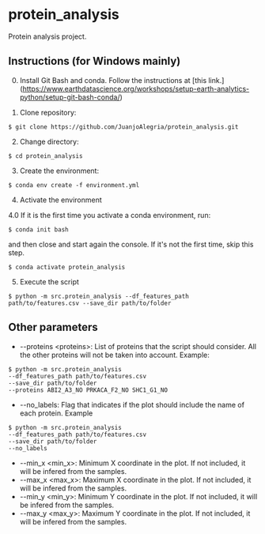 # protein_analysis

Protein analysis project.

Instructions (for Windows mainly)
------------

0. Install Git Bash and conda. Follow the instructions at [this link.] (https://www.earthdatascience.org/workshops/setup-earth-analytics-python/setup-git-bash-conda/)

2. Clone repository:
```
$ git clone https://github.com/JuanjoAlegria/protein_analysis.git
```

2. Change directory:
```
$ cd protein_analysis
```

3. Create the environment:
```
$ conda env create -f environment.yml
```

4. Activate the environment

4.0 If it is the first time you activate a conda environment, run:

```
$ conda init bash
```
and then close and start again the console. If it's not the first time, skip this step.


```
$ conda activate protein_analysis
```


5. Execute the script

```
$ python -m src.protein_analysis --df_features_path path/to/features.csv --save_dir path/to/folder
```

Other parameters
----------------

- --proteins \<proteins\>: List of proteins that the script should consider. All the other proteins will not be taken into account. Example:

```
$ python -m src.protein_analysis
--df_features_path path/to/features.csv
--save_dir path/to/folder
--proteins ABI2_A3_NO PRKACA_F2_NO SHC1_G1_NO
```

- --no_labels: Flag that indicates if the plot should include the name of each protein. Example
```
$ python -m src.protein_analysis
--df_features_path path/to/features.csv
--save_dir path/to/folder
--no_labels
```

- --min_x \<min_x\>: Minimum X coordinate in the plot. If not included, it will be infered from the samples.
- --max_x \<max_x\>: Maximum X coordinate in the plot. If not included, it will be infered from the samples.
- --min_y \<min_y\>: Minimum Y coordinate in the plot. If not included, it will be infered from the samples.
- --max_y \<max_y\>: Maximum Y coordinate in the plot. If not included, it will be infered from the samples.



